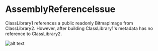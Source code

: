 # AssemblyReferenceIssue

ClassLibrary1 references a public readonly BitmapImage from ClassLibrary2.
However, after building ClassLibrary1's metadata has no reference to ClassLibrary2.


![alt text](https://i.imgur.com/2JrQQZW.jpg)
